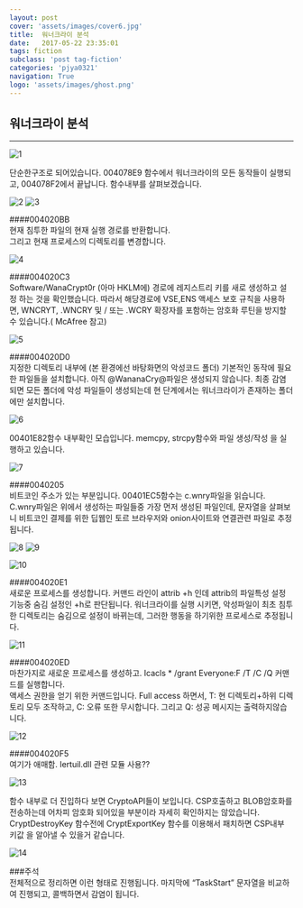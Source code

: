 ```yaml
---
layout: post
cover: 'assets/images/cover6.jpg'
title:  워너크라이 분석
date:   2017-05-22 23:35:01
tags: fiction
subclass: 'post tag-fiction'
categories: 'pjya0321'
navigation: True
logo: 'assets/images/ghost.png'
---
```



## 워너크라이 분석
-----

![1](assets/postimage/w1.png)

단순한구조로 되어있습니다. 004078E9 함수에서 워너크라이의 모든 동작들이 실행되고, 004078F2에서 끝납니다. 함수내부를 살펴보겠습니다.

![2](assets/postimage/w2.png)
![3](assets/postimage/w3.png)

####004020BB  
현재 침투한 파일의 현재 실행 경로를 반환합니다.  
그리고 현재 프로세스의 디렉토리를 변경합니다.  

![4](assets/postimage/w4.png)

####004020C3  
Software/WanaCrypt0r (아마 HKLM에) 경로에 레지스트리 키를 새로 생성하고 설정 하는 것을 확인했습니다. 따라서 해당경로에 VSE,ENS 액세스 보호 규칙을 사용하면, WNCRYT, .WNCRY 및 / 또는 .WCRY 확장자를 포함하는 암호화 루틴을 방지할 수 있습니다.( McAfree 참고)  

![5](assets/postimage/w5.png)

####004020D0  
지정한 디렉토리 내부에 (본 환경에선 바탕화면의 악성코드 폴더) 기본적인 동작에 필요한 파일들을 설치합니다. 아직 @WananaCry@파일은 생성되지 않습니다. 최종 감염되면 모든 폴더에 악성 파일들이 생성되는데 현 단계에서는 워너크라이가 존재하는 폴더에만 설치합니다.

![6](assets/postimage/w6.png)

00401E82함수 내부확인 모습입니다. memcpy, strcpy함수와 파일 생성/작성 을 실행하고 있습니다. 

![7](assets/postimage/w7.png)

####0040205  
비트코인 주소가 있는 부분입니다. 00401EC5함수는 c.wnry파일을 읽습니다. C.wnry파일은 위에서 생성하는 파일들중 가장 먼저 생성된 파일인데, 문자열을 살펴보니 비트코인 결제를 위한 딥웹인 토르 브라우저와 onion사이트와 연결관련 파일로 추정됩니다.

![8](assets/postimage/w8.png)
![9](assets/postimage/w9.png)


![10](assets/postimage/w10.png)

####004020E1  
새로운 프로세스를 생성합니다. 커맨드 라인이 attrib  +h 인데 attrib의 파일특성 설정 기능중 숨김 설정인 +h로 판단됩니다. 워너크라이를 실행 시키면, 악성파일이 최초 침투한 디렉토리는 숨김으로 설정이 바뀌는데, 그러한 행동을 하기위한 프로세스로 추정됩니다.

![11](assets/postimage/w11.png)

####004020ED  
마찬가지로 새로운 프로세스를 생성하고. Icacls * /grant Everyone:F /T /C /Q 커맨드를 실행합니다.  
액세스 권한을 얻기 위한 커맨드입니다. Full access 하면서, T: 현 디렉토리+하위 디렉토리 모두 조작하고, C: 오류 또한 무시합니다. 그리고 Q: 성공 메시지는 출력하지않습니다.

![12](assets/postimage/w12.png)

####004020F5  
여기가 애매함. Iertuil.dll 관련 모듈 사용??

![13](assets/postimage/w13.png)

함수 내부로 더 진입하다 보면 CryptoAPI들이 보입니다. CSP호출하고 BLOB암호화를 전송하는데 어차피 암호화 되어있을 부분이라 자세히 확인하지는 않았습니다. CryptDestroyKey 함수전에  CryptExportKey 함수를 이용해서 패치하면  CSP내부 키값 을 알아낼 수 있을거 같습니다.

![14](assets/postimage/w14.png)

###주석  
전체적으로 정리하면 이런 형태로 진행됩니다.
마지막에 “TaskStart” 문자열을 비교하여 진행되고, 콜백하면서  감염이 됩니다.

